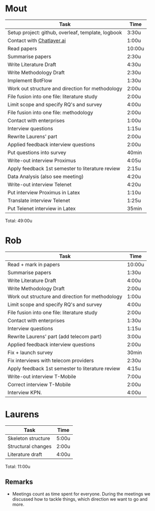 # Mout
| Task                                               | Time      |
| -------------------------------------------------- | --------- |
| Setup project: github, overleaf, template, logbook | 3:30u     |
| Contact with [Chatlayer.ai](https://chatlayer.ai/) | 1:00u     |
| Read papers                                        | 10:00u    |
| Summarise papers                                   | 2:30u     |
| Write Literature Draft                             | 4:30u     |
| Write Methodology Draft                            | 2:30u     |
| Implement BotFlow                                  | 1:30u     |
| Work out structure and direction for methodology   | 2:00u     |
| File fusion into one file: literature study        | 2:00u     |
| Limit scope and specify RQ's and survey            | 4:00u     |
| File fusion into one file: methodology             | 2:00u     |
| Contact with enterprises                           | 1:00u     |
| Interview questions                                | 1:15u     |
| Rewrite Laurens' part                              | 2:00u     |
| Applied feedback interview questions               | 2:00u     |
| Put questions into survey                          | 40min     |
| Write-out interview Proximus                       | 4:05u     |
| Apply feedback 1st semester to literature review   | 2:15u     |
| Data Analysis (also see meeting)                   | 4:20u     |
| Write-out interview Telenet                        | 4:20u     |
| Put interview Proximus in Latex                    | 1:10u     |
| Translate interview Telenet                        | 1:25u     |
| Put Telenet interview in Latex                     | 35min     |

Total: 49:00u

# Rob
| Task                                               | Time      |
| -------------------------------------------------- | --------- |
| Read + mark in papers                              | 10:00u    |
| Summarise papers                                   | 1:30u     |
| Write Literature Draft                             | 4:00u     |
| Write Methodology Draft                            | 2:00u     |                      
| Work out structure and direction for methodology   | 1:00u     |
| Limit scope and specify RQ's and survey            | 4:00u     |
| File fusion into one file: literature study        | 2:00u     |
| Contact with enterprises                           | 1:30u     |
| Interview questions                                | 1:15u     |
| Rewrite Laurens' part (add telecom part)           | 3:00u     |
| Applied feedback interview questions               | 2:00u     |
| Fix + launch survey                                | 30min     |
| Fix interviews with telecom providers              | 2:30u     |
| Apply feedback 1st semester to literature review   | 4:15u     |
| Write-out interview T-Mobile                       | 7:00u     |
| Correct interview T-Mobile                         | 2:00u     |
| Interview KPN.                                     | 4:00u     |


# Laurens
| Task                                               | Time      |
| -------------------------------------------------- | --------- |
| Skeleton structure                                 | 5:00u     |
| Structural changes                                 | 2:00u     |
| Literature draft                                   | 4:00u     |

Total: 11:00u

## Remarks
- Meetings count as time spent for everyone. During the meetings we discussed how to tackle things, which direction we want to go and more.
